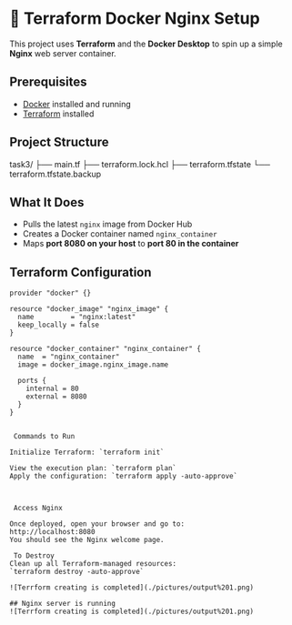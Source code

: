 # 🚀 Terraform Docker Nginx Setup

This project uses **Terraform** and the **Docker Desktop** to spin up a simple **Nginx** web server container.

##  Prerequisites

- [Docker](https://docs.docker.com/get-docker/) installed and running
- [Terraform](https://developer.hashicorp.com/terraform/downloads) installed

##  Project Structure

task3/ 
 ├── main.tf 
 ├── terraform.lock.hcl 
 ├── terraform.tfstate 
      └── terraform.tfstate.backup

      
##  What It Does

- Pulls the latest `nginx` image from Docker Hub
- Creates a Docker container named `nginx_container`
- Maps **port 8080 on your host** to **port 80 in the container**

##  Terraform Configuration

```hcl
provider "docker" {}

resource "docker_image" "nginx_image" {
  name         = "nginx:latest"
  keep_locally = false
}

resource "docker_container" "nginx_container" {
  name  = "nginx_container"
  image = docker_image.nginx_image.name

  ports {
    internal = 80
    external = 8080
  }
}


 Commands to Run

Initialize Terraform: `terraform init`

View the execution plan: `terraform plan`
Apply the configuration: `terraform apply -auto-approve`



 Access Nginx

Once deployed, open your browser and go to:
http://localhost:8080
You should see the Nginx welcome page.

 To Destroy
Clean up all Terraform-managed resources:
`terraform destroy -auto-approve`

![Terrform creating is completed](./pictures/output%201.png)

## Nginx server is running
![Terrform creating is completed](./pictures/output%201.png)
